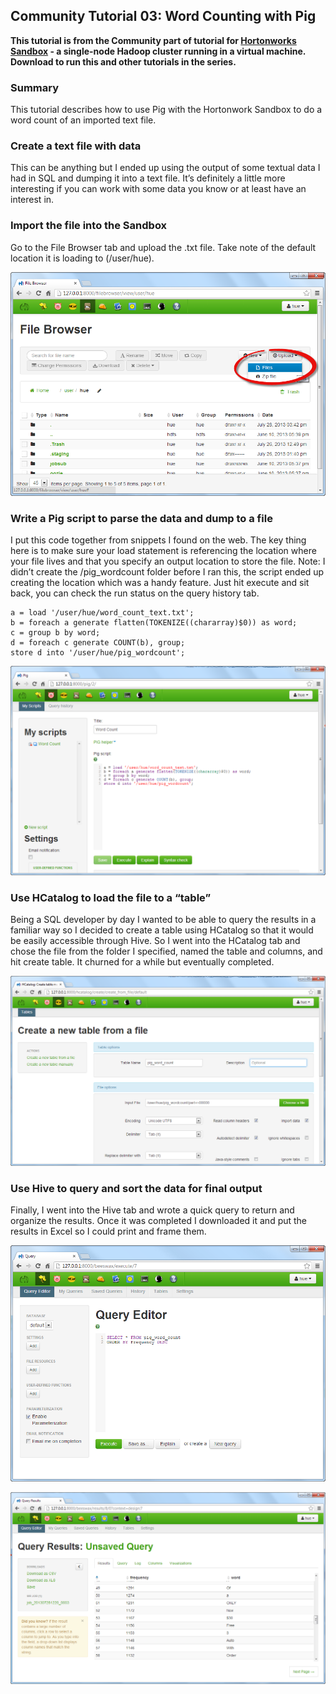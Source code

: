 ## Community Tutorial 03: Word Counting with Pig

**This tutorial is from the Community part of tutorial for [Hortonworks Sandbox](http://hortonworks.com/products/sandbox) - a single-node Hadoop cluster running in a virtual machine. Download to run this and other tutorials in the series.** 

### Summary

This tutorial describes how to use Pig with the Hortonwork Sandbox to do a word count of an imported text file.

### Create a text file with data

This can be anything but I ended up using the output of some textual data I had in SQL and dumping it into a text file. It’s definitely a little more interesting if you can work with some data you know or at least have an interest in.

### Import the file into the Sandbox

Go to the File Browser tab and upload the .txt file. Take note of the default location it is loading to (/user/hue).

![Alt text](./images/tutorial-03/images/screenshot1.png)

### Write a Pig script to parse the data and dump to a file

I put this code together from snippets I found on the web. The key thing here is to make sure your load statement is referencing the location where your file lives and that you specify an output location to store the file. Note: I didn’t create the /pig_wordcount folder before I ran this, the script ended up creating the location which was a handy feature. Just hit execute and sit back, you can check the run status on the query history tab.

```
a = load '/user/hue/word_count_text.txt';
b = foreach a generate flatten(TOKENIZE((chararray)$0)) as word;
c = group b by word;
d = foreach c generate COUNT(b), group;
store d into '/user/hue/pig_wordcount';
```
![Alt text](./images/tutorial-03/images/screenshot2.png)

### Use HCatalog to load the file to a “table”

Being a SQL developer by day I wanted to be able to query the results in a familiar way so I decided to create a table using HCatalog so that it would be easily accessible through Hive. So I went into the HCatalog tab and chose the file from the folder I specified, named the table and columns, and hit create table. It churned for a while but eventually completed.

![Alt text](./images/tutorial-03/images/screenshot3.png)

### Use Hive to query and sort the data for final output

Finally, I went into the Hive tab and wrote a quick query to return and organize the results. Once it was completed I downloaded it and put the results in Excel so I could print and frame them.

![Alt text](./images/tutorial-03/images/screenshot4.png)

![Alt text](./images/tutorial-03/images/screenshot5.png)





